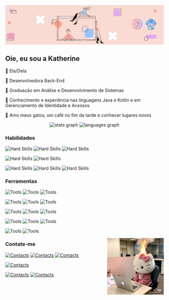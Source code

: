 ![header](/images/banner-rosa-pessego-linkedin.jpg)

## Oie, eu sou a Katherine

:blossom: Ela/Dela

:blossom: Desenvolvedora Back-End

:blossom: Graduação em Análise e Desenvolvimento de Sistemas

:blossom: Conhecimento e experiência nas linguagens Java e Kotlin e em Gerenciamento de Identidade e Acessos

:blossom: Amo meus gatos, um café no fim da tarde e conhecer lugares novos

<div align="center">
  <img src="https://github-readme-stats.vercel.app/api?username=hanakathy&hide_title=false&hide_rank=false&show_icons=true&include_all_commits=true&count_private=true&disable_animations=false&theme=dracula&locale=en&hide_border=false&order=1" height="150" alt="stats graph"  />
  <img src="https://github-readme-stats.vercel.app/api/top-langs?username=hanakathy&locale=pt-br&hide_title=false&layout=compact&card_width=320&langs_count=5&theme=dracula&hide_border=false&order=2" height="150" alt="languages graph"  />
</div>

<!-- Pacman -->
<!-- <picture>
  <source media="(prefers-color-scheme: dark)" srcset="https://raw.githubusercontent.com/hanakathy/hanakathy/output/pacman-contribution-graph-dark.svg">
  <source media="(prefers-color-scheme: light)" srcset="https://raw.githubusercontent.com/hanakathy/hanakathy/output/pacman-contribution-graph.svg">
  <img alt="pacman contribution graph" src="https://raw.githubusercontent.com/hanakathy/hanakathy/output/pacman-contribution-graph.svg">
</picture> -->

### Habilidades
<!-- Hard Skills -->
![Hard Skills](https://img.shields.io/badge/java-4682B4?style=for-the-badge)
![Hard Skills](https://img.shields.io/badge/Kotlin-B125EA?style=for-the-badge&logo=kotlin&logoColor=white)
![Hard Skills](https://img.shields.io/badge/PLSQL-F80000?style=for-the-badge&logo=oracle&logoColor=black)

![Hard Skills](https://img.shields.io/badge/IBM%20Cloud-1261FE?style=for-the-badge&logo=IBM%20Cloud&logoColor=white)
![Hard Skills](https://img.shields.io/badge/microsoft%20azure-0089D6?style=for-the-badge&logo=microsoft-azure&logoColor=white)

![Hard Skills](https://img.shields.io/badge/Spring-6DB33F?style=for-the-badge&logo=spring&logoColor=white)
![Hard Skills](https://img.shields.io/badge/Spring_Boot-6DB33F?style=for-the-badge&logo=spring-boot&logoColor=white)
![Hard Skills](https://img.shields.io/badge/Hibernate-59666C?style=for-the-badge&logo=Hibernate&logoColor=white)

<!-- Tools -->
### Ferramentas
<!-- ides -->
![Tools](https://img.shields.io/badge/IntelliJ_IDEA-000000.svg?style=for-the-badge&logo=intellij-idea&logoColor=white)
![Tools](https://img.shields.io/badge/Eclipse-2C2255?style=for-the-badge&logo=eclipse&logoColor=white)
![Tools](https://img.shields.io/badge/VSCode-0078D4?style=for-the-badge&logo=visual%20studio%20code&logoColor=white)

![Tools](https://img.shields.io/badge/Swagger-85EA2D?style=for-the-badge&logo=Swagger&logoColor=white)
![Tools](https://img.shields.io/badge/Jenkins-49728B?style=for-the-badge&logo=jenkins&logoColor=white)
![Tools](https://img.shields.io/badge/VMware-231f20?style=for-the-badge&logo=VMware&logoColor=white)

<!-- databases -->
![Tools](https://img.shields.io/badge/Oracle-F80000?style=for-the-badge&logo=oracle&logoColor=black)
![Tools](https://img.shields.io/badge/MySQL-005C84?style=for-the-badge&logo=mysql&logoColor=white)
![Tools](https://img.shields.io/badge/dbeaver-382923?style=for-the-badge&logo=dbeaver&logoColor=white)

<!-- git -->
![Tools](https://img.shields.io/badge/GitHub-100000?style=for-the-badge&logo=github&logoColor=white)
![Tools](https://img.shields.io/badge/GitLab-330F63?style=for-the-badge&logo=gitlab&logoColor=white)
![Tools](https://img.shields.io/badge/GIT-E44C30?style=for-the-badge&logo=git&logoColor=white)

![Tools](https://img.shields.io/badge/Insomnia-5849be?style=for-the-badge&logo=Insomnia&logoColor=white)
![Tools](https://img.shields.io/badge/Postman-FF6C37?style=for-the-badge&logo=Postman&logoColor=white)

<!-- img da hello kitty no pc -->
<img align="right" height="180" src="/images/hellokitty-trabalhando.jpg"  />

### Contate-me
<!-- Freelance profiles --> 
[![Contacts](https://img.shields.io/badge/fiverr-1DBF73?style=for-the-badge&logo=fiverr&logoColor=white)](https://br.fiverr.com/sellers/kath_martins/)
[![Contacts](https://img.shields.io/badge/Freelancer-29B2FE?style=for-the-badge&logo=Freelancer&logoColor=white)](https://www.br.freelancer.com/u/katherineam33)
[![Contacts](https://img.shields.io/badge/UpWork-6FDA44?style=for-the-badge&logo=Upwork&logoColor=white)](https://upwork.com/freelancers/~01b034d7e373c46ae0)
<!-- Arc https://arc.dev/@khanam -->

<!-- Personal chanel -->
[![Contacts](https://img.shields.io/badge/Telegram-2CA5E0?style=for-the-badge&logo=telegram&logoColor=white)](https://t.me/+eS1XfPgn2noyYzAx)

<!-- E-mail -->
[![Contacts](https://img.shields.io/badge/Gmail-D14836?style=for-the-badge&logo=gmail&logoColor=white)](emailto:khanamartins@gmail.com)
[![Contacts](https://img.shields.io/badge/LinkedIn-0077B5?style=for-the-badge&logo=linkedin&logoColor=white)](https://www.linkedin.com/in/katherine-m-a2786a200/)
